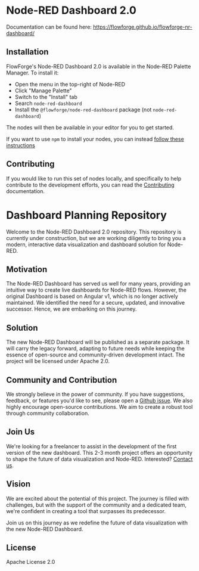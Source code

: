 # Node-RED Dashboard 2.0

Documentation can be found here: https://flowforge.github.io/flowforge-nr-dashboard/

## Installation

FlowForge's Node-RED Dashboard 2.0 is available in the Node-RED Palette Manager. To install it:

- Open the menu in the top-right of Node-RED
- Click "Manage Palette"
- Switch to the "Install" tab
- Search `node-red-dashboard`
- Install the `@flowforge/node-red-dashboard` package (not `node-red-dashboard`)

The nodes will then be available in your editor for you to get started.

If you want to use `npm` to install your nodes, you can instead [follow these instructions](https://nodered.org/docs/user-guide/runtime/adding-nodes)

## Contributing

If you would like to run this set of nodes locally, and specifically to help contribute to the development efforts, you can read the [Contributing](https://flowforge.github.io/flowforge-nr-dashboard/contributing/) documentation.

# Dashboard Planning Repository

Welcome to the Node-RED Dashboard 2.0 repository. This repository is currently under construction, but we are working diligently to bring you a modern, interactive data visualization and dashboard solution for Node-RED.

## Motivation

The Node-RED Dashboard has served us well for many years, providing an intuitive way to create live dashboards for Node-RED flows. However, the original Dashboard is based on Angular v1, which is no longer actively maintained. We identified the need for a secure, updated, and innovative successor. Hence, we are embarking on this journey.

## Solution

The new Node-RED Dashboard will be published as a separate package. It will carry the legacy forward, adapting to future needs while keeping the essence of open-source and community-driven development intact. The project will be licensed under Apache 2.0.

## Community and Contribution

We strongly believe in the power of community. If you have suggestions, feedback, or features you'd like to see, please open a [Github issue](https://github.com/flowforge/flowforge-nr-dashboard/issues/new/choose). We also highly encourage open-source contributions. We aim to create a robust tool through community collaboration.

## Join Us

We're looking for a freelancer to assist in the development of the first version of the new dashboard. This 2-3 month project offers an opportunity to shape the future of data visualization and Node-RED. Interested? [Contact us](https://boards.greenhouse.io/flowforge).

## Vision

We are excited about the potential of this project. The journey is filled with challenges, but with the support of the community and a dedicated team, we're confident in creating a tool that surpasses its predecessor.

Join us on this journey as we redefine the future of data visualization with the new Node-RED Dashboard.

## License

Apache License 2.0
